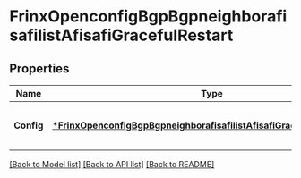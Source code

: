 # FrinxOpenconfigBgpBgpneighborafisafilistAfisafiGracefulRestart

## Properties
Name | Type | Description | Notes
------------ | ------------- | ------------- | -------------
**Config** | [***FrinxOpenconfigBgpBgpneighborafisafilistAfisafiGracefulrestartConfig**](frinx.openconfig.bgp.bgpneighborafisafilist.afisafi.gracefulrestart.Config.md) | Optional[Configuration options for BGP graceful-restart] REF:Optional.empty | [optional] [default to null]

[[Back to Model list]](../README.md#documentation-for-models) [[Back to API list]](../README.md#documentation-for-api-endpoints) [[Back to README]](../README.md)


